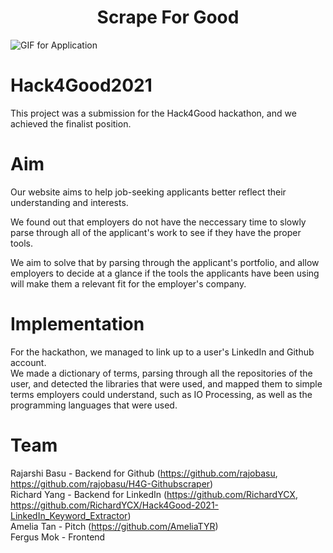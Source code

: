 
<h1 align="center">Scrape For Good</h1>

![GIF for Application](https://github.com/FergusMok/Scrape-For-Good/photos/video.gif)

# Hack4Good2021

This project was a submission for the Hack4Good hackathon, and we achieved the finalist position.

# Aim

Our website aims to help job-seeking applicants better reflect their understanding and interests.

We found out that employers do not have the neccessary time to slowly parse through all of the applicant's work to see if they have the proper tools.

We aim to solve that by parsing through the applicant's portfolio, and allow employers to decide at a glance if the tools the applicants have been using will make them a relevant fit for the employer's company.

# Implementation

For the hackathon, we managed to link up to a user's LinkedIn and Github account.  
We made a dictionary of terms, parsing through all the repositories of the user, and detected the libraries that were used, and mapped them to simple terms employers could understand, such as IO Processing, as well as the programming languages that were used.

# Team

Rajarshi Basu - Backend for Github (https://github.com/rajobasu, https://github.com/rajobasu/H4G-Githubscraper)  
Richard Yang - Backend for LinkedIn (https://github.com/RichardYCX, https://github.com/RichardYCX/Hack4Good-2021-LinkedIn_Keyword_Extractor)  
Amelia Tan - Pitch (https://github.com/AmeliaTYR)  
Fergus Mok - Frontend
